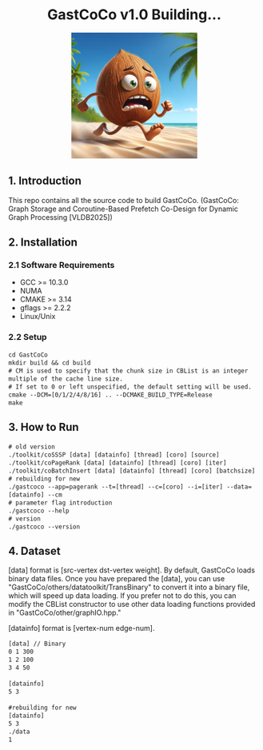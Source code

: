 # <div align=center> GastCoCo v1.0 Building... </div>
<!-- ![GastCoCo](GastCoCo.webp) -->
<div align=center> <img src="./others/GastCoCo.webp" width = 50%/> </div>

## 1. Introduction
This repo contains all the source code to build GastCoCo.
(GastCoCo: Graph Storage and Coroutine-Based Prefetch
Co-Design for Dynamic Graph Processing [VLDB2025])

## 2. Installation
### 2.1 Software Requirements
- GCC >= 10.3.0
- NUMA
- CMAKE >= 3.14
- gflags >= 2.2.2
- Linux/Unix
### 2.2 Setup
```shell
cd GastCoCo
mkdir build && cd build
# CM is used to specify that the chunk size in CBList is an integer multiple of the cache line size.
# If set to 0 or left unspecified, the default setting will be used.
cmake --DCM=[0/1/2/4/8/16] .. --DCMAKE_BUILD_TYPE=Release
make
```

## 3. How to Run
```shell
# old version
./toolkit/coSSSP [data] [datainfo] [thread] [coro] [source]
./toolkit/coPageRank [data] [datainfo] [thread] [coro] [iter]
./toolkit/coBatchInsert [data] [datainfo] [thread] [coro] [batchsize]
# rebuilding for new
./gastcoco --app=pagerank --t=[thread] --c=[coro] --i=[iter] --data=[datainfo] --cm
# parameter flag introduction
./gastcoco --help
# version
./gastcoco --version
```

## 4. Dataset
[data] format is [src-vertex dst-vertex weight]. By default, GastCoCo loads binary data files. Once you have prepared the [data], you can use "GastCoCo/others/datatoolkit/TransBinary" to convert it into a binary file, which will speed up data loading. If you prefer not to do this, you can modify the CBList constructor to use other data loading functions provided in "GastCoCo/other/graphIO.hpp."

[datainfo] format is [vertex-num edge-num].

```shell
[data] // Binary
0 1 300
1 2 100
3 4 50

[datainfo]
5 3

#rebuilding for new
[datainfo]
5 3
./data
1
```
